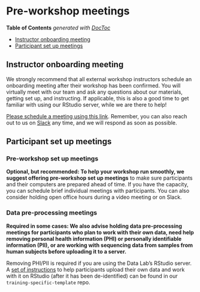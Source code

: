# Pre-workshop meetings

<!-- START doctoc generated TOC please keep comment here to allow auto update -->
<!-- DON'T EDIT THIS SECTION, INSTEAD RE-RUN doctoc TO UPDATE -->
**Table of Contents**  *generated with [DocToc](https://github.com/thlorenz/doctoc)*

* [Instructor onboarding meeting](#instructor-onboarding-meeting)
* [Participant set up meetings](#participant-set-up-meetings)

<!-- END doctoc generated TOC please keep comment here to allow auto update -->

## Instructor onboarding meeting

We strongly recommend that all external workshop instructors schedule an onboarding meeting after their workshop has been confirmed. 
You will virtually meet with our team and ask any questions about our materials, getting set up, and instructing. 
If applicable, this is also a good time to get familiar with using our RStudio server, while we are there to help!  

[Please schedule a meeting using this link](https://meetings.hubspot.com/jen-omalley/external-workshop-onboarding-meeting). 
Remember, you can also reach out to us on [Slack](https://cancer-data-science.slack.com/) any time, and we will respond as soon as possible.

## Participant set up meetings

### Pre-workshop set up meetings

**Optional, but recommended: To help your workshop run smoothly, we suggest offering pre-workshop set up meetings** to make sure participants and their computers are prepared ahead of time. 
If you have the capacity, you can schedule brief individual meetings with participants. 
You can also consider holding open office hours during a video meeting or on Slack.

### Data pre-processing meetings

**Required in some cases: We also advise holding data pre-processing meetings for participants who plan to work with their own data, need help removing personal health information (PHI) or personally identifiable information (PII), or are working with sequencing data from samples from human subjects before uploading it to a server.**

Removing PHI/PII is required if you are using the Data Lab’s RStudio server. 
A [set of instructions](https://github.com/AlexsLemonade/training-specific-template/blob/main/workshop/working-with-your-own-data.md) to help participants upload their own data and work with it on RStudio (after it has been de-identified) can be found in our `training-specific-template` repo. 

